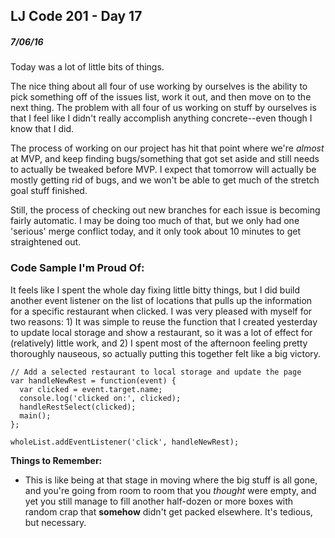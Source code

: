 ## LJ Code 201 - Day 17
##### 7/06/16

Today was a lot of little bits of things.

The nice thing about all four of use working by ourselves is the ability to pick something off of the issues list, work it out, and then move on to the next thing. The problem with all four of us working on stuff by ourselves is that I feel like I didn't really accomplish anything concrete--even though I know that I did.

The process of working on our project has hit that point where we're *almost* at MVP, and keep finding bugs/something that got set aside and still needs to actually be tweaked before MVP. I expect that tomorrow will actually be mostly getting rid of bugs, and we won't be able to get much of the stretch goal stuff finished.

Still, the process of checking out new branches for each issue is becoming fairly automatic. I may be doing too much of that, but we only had one 'serious' merge conflict today, and it only took about 10 minutes to get straightened out.

### Code Sample I'm Proud Of:

It feels like I spent the whole day fixing little bitty things, but I did build another event listener on the list of locations that pulls up the information for a specific restaurant when clicked. I was very pleased with myself for two reasons: 1) It was simple to reuse the function that I created yesterday to update local storage and show a restaurant, so it was a lot of effect for (relatively) little work, and 2) I spent most of the afternoon feeling pretty thoroughly nauseous, so actually putting this together felt like a big victory.

```
// Add a selected restaurant to local storage and update the page
var handleNewRest = function(event) {
  var clicked = event.target.name;
  console.log('clicked on:', clicked);
  handleRestSelect(clicked);
  main();
};

wholeList.addEventListener('click', handleNewRest);
```

**Things to Remember:**

* This is like being at that stage in moving where the big stuff is all gone, and you're going from room to room that you *thought* were empty, and yet you still manage to fill another half-dozen or more boxes with random crap that **somehow** didn't get packed elsewhere. It's tedious, but necessary.
